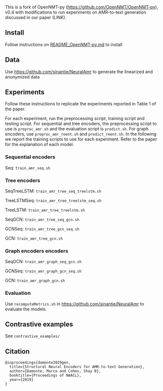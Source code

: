 This is a fork of OpenNMT-py (https://github.com/OpenNMT/OpenNMT-py), v0.4 with modifications to run experiments on AMR-to-text generation discussed in our paper (LINK).

## Install

Follow instructions on [README_OpenNMT-py.md](README_OpenNMT-py.md) to install

## Data

Use https://github.com/sinantie/NeuralAmr to generate the linearized and anonymized data

## Experiments

Follow these instructions to replicate the experiments reported in Table 1 of the paper.

For each experiment, run the preprocessing script, training script and testing script. For sequential and tree encoders, the preprocessing script to use is ```preproc_amr.sh``` and the evaluation script is ```predict.sh```. For graph encoders, use ```preproc_amr_reent.sh``` and ```predict_reent.sh```. In the following we report the training scripts to use for each experiment. Refer to the paper for the explanation of each model.

### Sequential encoders

Seq: ```train_amr_seq.sh```

### Tree encoders

SeqTreeLSTM: ```train_amr_tree_seq_treelstm.sh```

TreeLSTMSeq: ```train_amr_tree_treelstm_seq.sh```

TreeLSTM: ```train_amr_tree_treelstm.sh```

SeqGCN: ```train_amr_tree_seq_gcn.sh```

GCNSeq: ```train_amr_tree_gcn_seq.sh```

GCN: ```train_amr_tree_gcn.sh```

### Graph encoders encoders

SeqGCN: ```train_amr_graph_seq_gcn.sh```

GCNSeq: ```train_amr_graph_gcn_seq.sh```

GCN: ```train_amr_graph_gcn.sh```

### Evaluation

Use ```recomputeMetrics.sh``` in https://github.com/sinantie/NeuralAmr to evaluate the models.

## Contrastive examples

See ```contrastive_examples/```

## Citation

```
@inproceedings{damonte2019gen,
  title={Structural Neural Encoders for AMR-to-text Generation},
  author={Damonte, Marco and Cohen, Shay B},
  booktitle={Proceedings of NAACL},
  year={2019}
}
```
